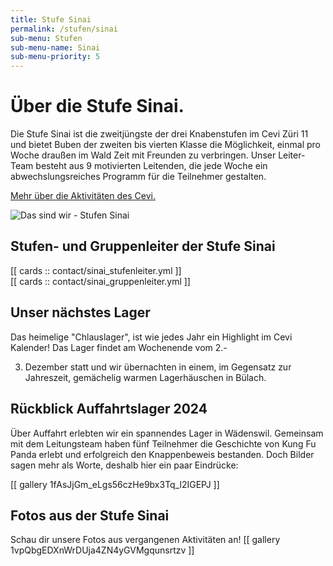 ```yaml
---
title: Stufe Sinai
permalink: /stufen/sinai
sub-menu: Stufen
sub-menu-name: Sinai
sub-menu-priority: 5
---
```


# Über die Stufe Sinai.

Die Stufe Sinai ist die zweitjüngste der drei Knabenstufen im Cevi Züri 11 und bietet Buben der zweiten bis vierten
Klasse die
Möglichkeit, einmal pro Woche draußen im Wald Zeit mit Freunden zu verbringen. Unser Leiter-Team besteht aus 9
motivierten Leitenden, die jede Woche ein abwechslungsreiches Programm für die Teilnehmer gestalten.

[Mehr über die Aktivitäten des Cevi.](/ueber-uns)

![Das sind wir - Stufen Sinai](/assets/stufen_pictures/stufe_sinai.jpg)

## Stufen- und Gruppenleiter der Stufe Sinai

[[ cards :: contact/sinai_stufenleiter.yml ]]  
[[ cards :: contact/sinai_gruppenleiter.yml ]]

## Unser nächstes Lager

Das heimelige "Chlauslager", ist wie jedes Jahr ein Highlight im Cevi Kalender! Das Lager findet am Wochenende vom 2.-

3. Dezember statt und wir übernachten in einem, im Gegensatz zur Jahreszeit, gemächelig warmen Lagerhäuschen in Bülach.

## Rückblick Auffahrtslager 2024

Über Auffahrt erlebten wir ein spannendes Lager in Wädenswil. Gemeinsam mit dem Leitungsteam haben fünf Teilnehmer
die Geschichte von Kung Fu Panda erlebt und erfolgreich den Knappenbeweis bestanden. Doch Bilder sagen mehr als Worte,
deshalb hier ein paar Eindrücke:

[[ gallery 1fAsJjGm_eLgs56czHe9bx3Tq_l2IGEPJ ]]

## Fotos aus der Stufe Sinai

Schau dir unsere Fotos aus vergangenen Aktivitäten an!
[[ gallery 1vpQbgEDXnWrDUja4ZN4yGVMgqunsrtzv ]]